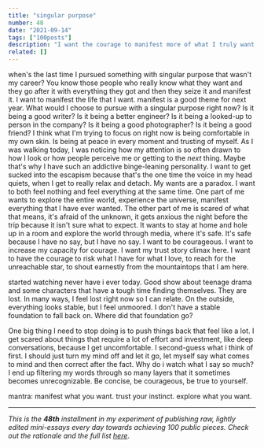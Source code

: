 ```yaml
---
title: "singular purpose"
number: 48
date: "2021-09-14"
tags: ["100posts"]
description: "I want the courage to manifest more of what I truly want. Feeling lost and committing to finding a foundation in my instinct and trusting myself to get through whatever I jump in."
related: []
---
```

when's the last time I pursued something with singular purpose that wasn't my career? You know those people who really know what they want and they go after it with everything they got and then they seize it and manifest it. I want to manifest the life that I want. manifest is a good theme for next year. What would I choose to pursue with a singular purpose right now? Is it being a good writer? Is it being a better engineer? Is it being a looked-up to person in the company? Is it being a good photographer? Is it being a good friend? I think what I'm trying to focus on right now is being comfortable in my own skin. Is being at peace in every moment and trusting of myself. As I was walking today, I was noticing how my attention is so often drawn to how I look or how people perceive me or getting to the _next_ thing. Maybe that's why I have such an addictive binge-leaning personality. I want to get sucked into the escapism because that's the one time the voice in my head quiets, when I get to really relax and detach. My wants are a paradox. I want to both feel nothing and feel everything at the same time. One part of me wants to explore the entire world, experience the universe, manifest everything that I have ever wanted. The other part of me is scared of what that means, it's afraid of the unknown, it gets anxious the night before the trip because it isn't sure what to expect. It wants to stay at home and hole up in a room and explore the world through media, where it's safe. It's safe because I have no say, but I have no say. I want to be courageous. I want to increase my capacity for courage. I want my trust story climax here. I want to have the courage to risk what I have for what I love, to reach for the unreachable star, to shout earnestly from the mountaintops that I am here.

started watching never have i ever today. Good show about teenage drama and some characters that have a tough time finding themselves. They are lost. In many ways, I feel lost right now so I can relate. On the outside, everything looks stable, but I feel unmoored. I don't have a stable foundation to fall back on. Where did that foundation go? 

One big thing I need to stop doing is to push things back that feel like a lot. I get scared about things that require a lot of effort and investment, like deep conversations, because I get uncomfortable. I second-guess what i think of first. I should just turn my mind off and let it go, let myself say what comes to mind and then correct after the fact. Why do i watch what I say so much? I end up filtering my words through so many layers that it sometimes becomes unrecognizable. Be concise, be courageous, be true to yourself.

mantra: manifest what you want. trust your instinct. explore what you want.

---

*This is the **48th** installment in my experiment of publishing raw, lightly edited mini-essays every day towards achieving 100 public pieces. Check out the rationale and the full list [here](https://www.spencerchang.me/experiments/100posts/)*.

